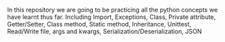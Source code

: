 In this repository we are going to be practicing all the python concepts we have learnt thus far. Including Import, Exceptions, Class, Private attribute, Getter/Setter, Class method, Static method, Inheritance, Unittest, Read/Write file, args and kwargs, Serialization/Deserialization, JSON
